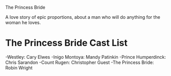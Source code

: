 The Princess Bride

A love story of epic proportions, about a man who will do anything for the woman he loves.

# The Princess Bride Cast List

-Westley: Cary Elwes
-Inigo Montoya: Mandy Patinkin
-Prince Humperdinck: Chris Sarandon
-Count Rugen: Christopher Guest
-The Princess Bride: Robin Wright
